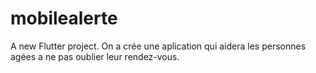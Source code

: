 # mobilealerte

A new Flutter project.
On a crée une aplication qui aidera les personnes agées a ne pas oublier leur rendez-vous.

